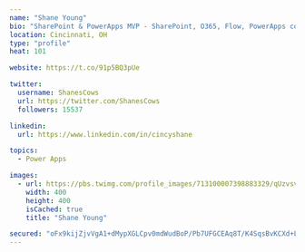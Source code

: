 ```yaml
---
name: "Shane Young"
bio: "SharePoint & PowerApps MVP - SharePoint, O365, Flow, PowerApps consulting? @PowerApps911 | Pure Snark? You found it."
location: Cincinnati, OH
type: "profile"
heat: 101

website: https://t.co/91p5BQ3pUe

twitter:
  username: ShanesCows
  url: https://twitter.com/ShanesCows
  followers: 15537

linkedin:
  url: https://www.linkedin.com/in/cincyshane

topics:
  - Power Apps

images:
  - url: https://pbs.twimg.com/profile_images/713100007398883329/qUzvsvQ3_400x400.jpg
    width: 400
    height: 400
    isCached: true
    title: "Shane Young"

secured: "oFx9kijZjvVgA1+dMypXGLCpv0mdWudBoP/Pb7UFGCEAq8T/K4SqsBvKCXd+LG2ndzS9SlWazTn8ZKl2n/sGjmDf0Ajr49Z5GlCjFV/DzcUDmjsHGN0gsb6szPWxL977kDtuoe+s2lbJ/e29ZFkwh76A5P2UW/IDCKROeV3sScezWe1CfP7zCsRYJdZQoEU/n2jqPQXohq3X/yu+rRTvKhKvCNgGSjyIVh3nwRwTvOz/D0X/qrWrhbieI0jYuAEwaD+7xvLxpoEIiD/64OndJ1p5v6kav3gWVXxyf6Vykyp3gMtxt4ZlmoQR9UgFQ/hOEsLK0iqig8UU325ECVzwY5z8EIX+mixhvACzeXhE2a/Bh+6w1WdEj7RVzAKTDNIFwtz7mTFoQ95kTUbBn9soXEu7nHjjZbd70k12B0tEoU4=;eRgf8caLWysHFGkBoLLOtQ=="
---
```


